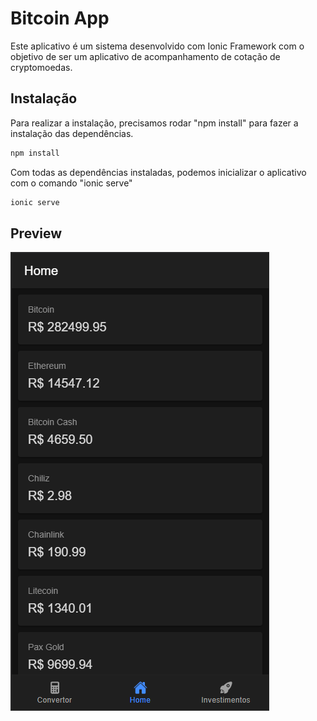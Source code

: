 # Bitcoin App

Este aplicativo é um sistema desenvolvido com Ionic Framework com o objetivo de ser um aplicativo de acompanhamento de cotação de cryptomoedas.

## Instalação

Para realizar a instalação, precisamos rodar "npm install" para fazer a instalação das dependências.

```bash
npm install
```

Com todas as dependências instaladas, podemos inicializar o aplicativo com o comando "ionic serve"

```bash
ionic serve
```

## Preview

![Preview do Aplicativo](./src/assets/img/preview.png)
